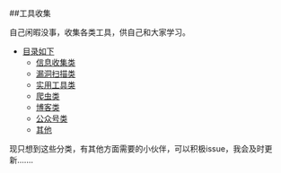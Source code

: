
##工具收集

自己闲暇没事，收集各类工具，供自己和大家学习。

- [目录如下]()
	- [信息收集类](https://github.com/Joynice/Collecting-Utils/tree/master/%E4%BF%A1%E6%81%AF%E6%94%B6%E9%9B%86%E7%B1%BB)
	- [漏洞扫描类](https://github.com/Joynice/Collecting-Utils/tree/master/%E6%BC%8F%E6%B4%9E%E6%89%AB%E6%8F%8F%E7%B1%BB)
	- [实用工具类](https://github.com/Joynice/Collecting-Utils/tree/master/%E5%AE%9E%E7%94%A8%E5%B7%A5%E5%85%B7%E7%B1%BB)
	- [爬虫类](https://github.com/Joynice/Collecting-Utils/tree/master/%E7%88%AC%E8%99%AB%E7%B1%BB)
	- [博客类](https://github.com/Joynice/Collecting-Utils/tree/master/%E5%8D%9A%E5%AE%A2%E7%B1%BB)
	- [公众号类](https://github.com/Joynice/Collecting-Utils/tree/master/%E5%85%AC%E4%BC%97%E5%8F%B7%E7%B1%BB)
	- [其他](https://github.com/Joynice/Collecting-Utils/tree/master/%E5%85%B6%E4%BB%96)
	

现只想到这些分类，有其他方面需要的小伙伴，可以积极issue，我会及时更新.......

